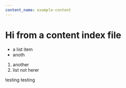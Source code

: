 ```yaml
---
content_name: example-content
---
```

 # Hi from a content index file
- a list item
- anoth

1. another
2. list
not herer



testing testing 